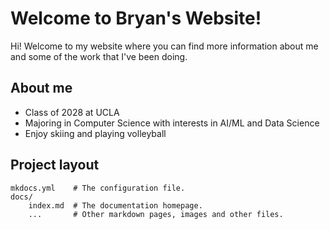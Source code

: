 # Welcome to Bryan's Website!

Hi! Welcome to my website where you can find more information about me and some of the work that I've been doing.

## About me

* Class of 2028 at UCLA
* Majoring in Computer Science with interests in AI/ML and Data Science
* Enjoy skiing and playing volleyball

## Project layout

    mkdocs.yml    # The configuration file.
    docs/
        index.md  # The documentation homepage.
        ...       # Other markdown pages, images and other files.